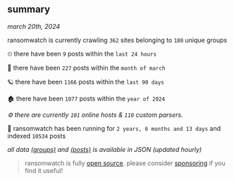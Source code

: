 
## summary
_march 20th, 2024_

ransomwatch is currently crawling `362` sites belonging to `180` unique groups

⏲ there have been `9` posts within the `last 24 hours`

🦈 there have been `227` posts within the `month of march`

🪐 there have been `1166` posts within the `last 90 days`

🏚 there have been `1077` posts within the `year of 2024`

_⚙️ there are currently `101` online hosts & `110` custom parsers._

🦕 ransomwatch has been running for `2 years, 6 months and 13 days` and indexed `10534` posts

_all data  [(groups)](http://ransomwhat.telemetry.ltd/groups) and [(posts)](http://ransomwhat.telemetry.ltd/posts) is available in JSON (updated hourly)_

> ransomwatch is fully [open source](https://github.com/joshhighet/ransomwatch#ransomwatch--). please consider [sponsoring](https://github.com/sponsors/joshhighet) if you find it useful!
